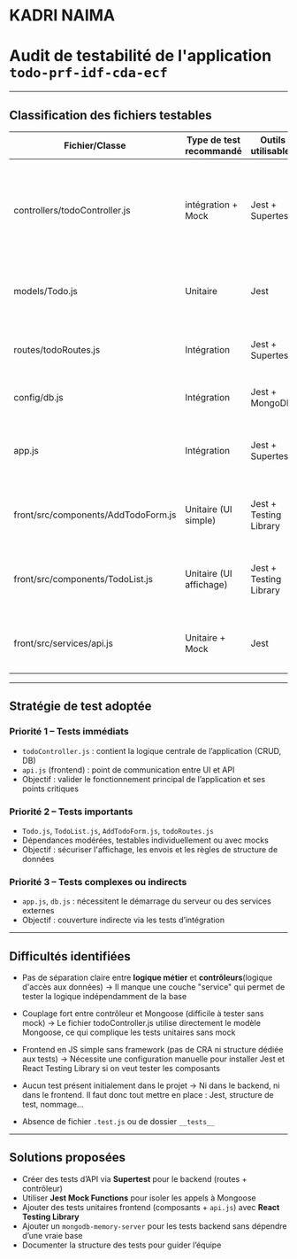 # KADRI NAIMA


# Audit de testabilité de l'application `todo-prf-idf-cda-ecf`

---------------

## Classification des fichiers testables

| Fichier/Classe                   | Type de test recommandé   | Outils utilisables     | Justification                                                                 | Priorité (1-3) |
|----------------------------------|----------------------------|------------------------|-------------------------------------------------------------------------------|----------------|
| controllers/todoController.js    | intégration + Mock        | Jest + Supertest       |Contrôleur avec dépendances (modèle Todo)(CRUD), nécessite des mocks pour tester              | 1              |
| models/Todo.js                   | Unitaire                   | Jest                   | Modéle Mongoose simple, test des règles de validation                               | 2              |
| routes/todoRoutes.js             | Intégration                | Jest + Supertest       | Connecte les routes Express à leurs contrôleurs                              | 2              |
| config/db.js                     | Intégration         | Jest + MongoDB      | Fichier de connexion à MongoDB      | 3              |
| app.js                           | Intégration        | Jest + Supertest       | Point d’entrée de l’app Express, à tester pour démarrer le serveur           | 3              |
| front/src/components/AddTodoForm.js | Unitaire (UI simple)    | Jest + Testing Library | Peut être testé pour la gestion d'événements et l’affichage                  | 2              |
| front/src/components/TodoList.js    | Unitaire (UI affichage) | Jest + Testing Library | Gère l’affichage de la liste, testable sans logique complexe                 | 2              |
| front/src/services/api.js        | Unitaire + Mock           | Jest                   | Contient les appels fetch (API), testable avec mocks réseau                  | 1              |


----------------------

## Stratégie de test adoptée

### Priorité 1 – Tests immédiats
- `todoController.js` : contient la logique centrale de l’application (CRUD, DB)
- `api.js` (frontend) : point de communication entre UI et API
- Objectif : valider le fonctionnement principal de l’application et ses points critiques

### Priorité 2 – Tests importants
- `Todo.js`, `TodoList.js`, `AddTodoForm.js`, `todoRoutes.js`
- Dépendances modérées, testables individuellement ou avec mocks
- Objectif : sécuriser l'affichage, les envois et les règles de structure de données

### Priorité 3 – Tests complexes ou indirects
- `app.js`, `db.js` : nécessitent le démarrage du serveur ou des services externes
- Objectif : couverture indirecte via les tests d’intégration

---------------------

## Difficultés identifiées

- Pas de séparation claire entre **logique métier** et **contrôleurs**(logique d'accès aux données)
    → Il manque une couche "service" qui permet de tester la logique indépendamment de la base

- Couplage fort entre contrôleur et Mongoose (difficile à tester sans mock)
    → Le fichier todoController.js utilise directement le modèle Mongoose, ce qui complique les tests unitaires sans mock

- Frontend en JS simple sans framework (pas de CRA ni structure dédiée aux tests)
    → Nécessite une configuration manuelle pour installer Jest et React Testing Library si on veut tester les composants

- Aucun test présent initialement dans le projet
    → Ni dans le backend, ni dans le frontend. Il faut donc tout mettre en place : Jest, structure de test, nommage...

- Absence de fichier `.test.js` ou de dossier `__tests__`

-----------------------

## Solutions proposées

- Créer des tests d’API via **Supertest** pour le backend (routes + contrôleur)
- Utiliser **Jest Mock Functions** pour isoler les appels à Mongoose
- Ajouter des tests unitaires frontend (composants + `api.js`) avec **React Testing Library**
- Ajouter un `mongodb-memory-server` pour les tests backend sans dépendre d’une vraie base
- Documenter la structure des tests pour guider l’équipe


